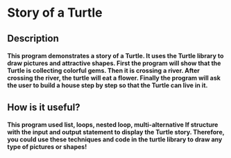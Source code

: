 # Story of a Turtle

## Description
#### This program demonstrates a story of a Turtle. It uses the Turtle library to draw pictures and attractive shapes. First the program will show that the Turtle is collecting colorful gems. Then it is crossing a river. After crossing the river, the turtle will eat a flower. Finally the program will ask the user to build a house step by step so that the Turtle can live in it.
## How is it useful?
#### This program used list, loops, nested loop, multi-alternative If structure with the input and output statement to display the Turtle story. Therefore, you could use these techniques and code in the turtle library to draw any type of pictures or shapes!
